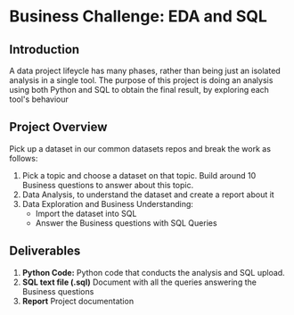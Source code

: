 # Business Challenge: EDA and SQL

## Introduction

A data project lifeycle has many phases, rather than being just an isolated analysis in a single tool.
The purpose of this project is doing an analysis using both Python and SQL to obtain the final result, by exploring each tool's behaviour

## Project Overview

Pick up a dataset in our common datasets repos and break the work as follows:
 1. Pick a topic and choose a dataset on that topic. Build around 10 Business questions to answer about this topic.
 2. Data Analysis, to understand the dataset and create a report about it
 3. Data Exploration and Business Understanding: 
 	- Import the dataset into SQL
 	- Answer the Business questions with SQL Queries


## Deliverables

1. **Python Code:** Python code that conducts the analysis and SQL upload.
2. **SQL text file (.sql)** Document with all the queries answering the Business questions
3. **Report** Project documentation


